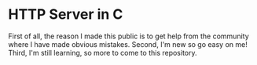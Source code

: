 # HTTP Server in C

First of all, the reason I made this public is to get help from the community where I have made obvious mistakes.
Second, I'm new so go easy on me!
Third, I'm still learning, so more to come to this repository.

